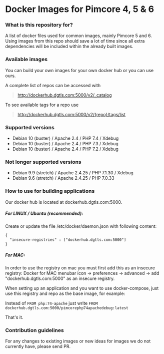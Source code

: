 # Docker Images for Pimcore 4, 5 & 6

### What is this repository for? ###

A list of docker files used for common images, mainly Pimcore 5 and 6.
Using images from this repo should save a lot of time since all extra dependencies will be included within the already built images.

### Available images

You can build your own images for your own docker hub or you can use ours.

A complete list of repos can be accessed with
> http://dockerhub.dgtls.com:5000/v2/_catalog

To see available tags for a repo use 
> http://dockerhub.dgtls.com:5000/v2/{repo}/tags/list

### Supported versions
 - Debian 10 (buster) / Apache 2.4 / PHP 7.4 / Xdebug
 - Debian 10 (buster) / Apache 2.4 / PHP 7.3 / Xdebug
 - Debian 10 (buster) / Apache 2.4 / PHP 7.2 / Xdebug
 
### Not longer supported versions
 - Debian 9.9 (stretch) / Apache 2.4.25 / PHP 7.1.30 / Xdebug
 - Debian 9.6 (stretch) / Apache 2.4.25 / PHP 7.0.33

### How to use for building applications ###
Our docker hub is located at dockerhub.dgtls.com:5000.

##### For LINUX / Ubuntu (recommended):
Create or update the file /etc/docker/daemon.json with following content:
```
{
  "insecure-registries" : ["dockerhub.dgtls.com:5000"]
}
```

##### For MAC:
In order to use the registry on mac you must first add this as an insecure registry:
Docker for MAC menubar icon -> preferences -> advanced -> add "dockerhub.dgtls.com:5000" as an insecure registry.

When setting up an application and you want to use docker-compose, just use this registry and repo as the base image, for example:

Instead of `FROM php:74-apache` just write `FROM dockerhub.dgtls.com:5000/pimcorephp74apachedebug:latest`

That's it.

### Contribution guidelines ###

For any changes to existing images or new ideas for images we do not currently have, please send PR.
